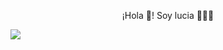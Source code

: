 <p align="center" width="300">
¡Hola 👋! Soy lucia 👨🏻‍💻</h3>
</p>

 <img align="center" src="https://img.freepik.com/foto-gratis/experiencia-programacion-persona-que-trabaja-codigos-computadora_23-2150010144.jpg"  />
